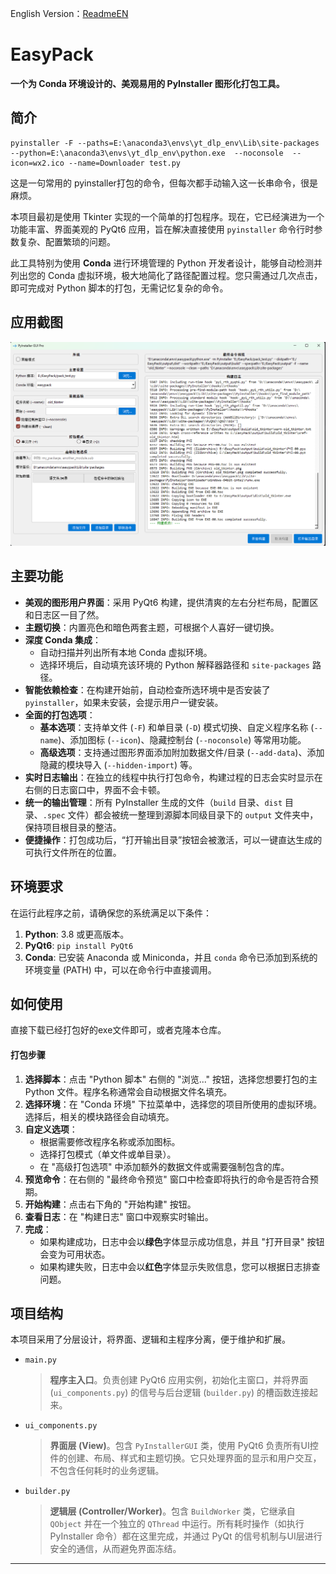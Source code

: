 English Version：[ReadmeEN](resources/readmeEN.md)

# EasyPack

**一个为 Conda 环境设计的、美观易用的 PyInstaller 图形化打包工具。**

## 简介

```
pyinstaller -F --paths=E:\anaconda3\envs\yt_dlp_env\Lib\site-packages --python=E:\anaconda3\envs\yt_dlp_env\python.exe  --noconsole  --icon=wx2.ico --name=Downloader test.py
```

这是一句常用的 pyinstaller打包的命令，但每次都手动输入这一长串命令，很是麻烦。

本项目最初是使用 Tkinter 实现的一个简单的打包程序。现在，它已经演进为一个功能丰富、界面美观的 PyQt6 应用，旨在解决直接使用 `pyinstaller` 命令行时参数复杂、配置繁琐的问题。

此工具特别为使用 **Conda** 进行环境管理的 Python 开发者设计，能够自动检测并列出您的 Conda 虚拟环境，极大地简化了路径配置过程。您只需通过几次点击，即可完成对 Python 脚本的打包，无需记忆复杂的命令。

## 应用截图

![](resources/app.png)

## 主要功能

*   **美观的图形用户界面**：采用 PyQt6 构建，提供清爽的左右分栏布局，配置区和日志区一目了然。
*   **主题切换**：内置亮色和暗色两套主题，可根据个人喜好一键切换。
*   **深度 Conda 集成**：
    *   自动扫描并列出所有本地 Conda 虚拟环境。
    *   选择环境后，自动填充该环境的 Python 解释器路径和 `site-packages` 路径。
*   **智能依赖检查**：在构建开始前，自动检查所选环境中是否安装了 `pyinstaller`，如果未安装，会提示用户一键安装。
*   **全面的打包选项**：
    *   **基本选项**：支持单文件 (`-F`) 和单目录 (`-D`) 模式切换、自定义程序名称 (`--name`)、添加图标 (`--icon`)、隐藏控制台 (`--noconsole`) 等常用功能。
    *   **高级选项**：支持通过图形界面添加附加数据文件/目录 (`--add-data`)、添加隐藏的模块导入 (`--hidden-import`) 等。
*   **实时日志输出**：在独立的线程中执行打包命令，构建过程的日志会实时显示在右侧的日志窗口中，界面不会卡顿。
*   **统一的输出管理**：所有 PyInstaller 生成的文件（`build` 目录、`dist` 目录、`.spec` 文件）都会被统一整理到源脚本同级目录下的 `output` 文件夹中，保持项目根目录的整洁。
*   **便捷操作**：打包成功后，“打开输出目录”按钮会被激活，可以一键直达生成的可执行文件所在的位置。

## 环境要求

在运行此程序之前，请确保您的系统满足以下条件：

1.  **Python**: 3.8 或更高版本。
2.  **PyQt6**: `pip install PyQt6`
3.  **Conda**: 已安装 Anaconda 或 Miniconda，并且 `conda` 命令已添加到系统的环境变量 (PATH) 中，可以在命令行中直接调用。

## 如何使用

直接下载已经打包好的exe文件即可，或者克隆本仓库。

#### 打包步骤

1.  **选择脚本**：点击 "Python 脚本" 右侧的 "浏览..." 按钮，选择您想要打包的主 Python 文件。程序名称通常会自动根据文件名填充。
2.  **选择环境**：在 "Conda 环境" 下拉菜单中，选择您的项目所使用的虚拟环境。选择后，相关的模块路径会自动填充。
3.  **自定义选项**：
    *   根据需要修改程序名称或添加图标。
    *   选择打包模式（单文件或单目录）。
    *   在 "高级打包选项" 中添加额外的数据文件或需要强制包含的库。
4.  **预览命令**：在右侧的 "最终命令预览" 窗口中检查即将执行的命令是否符合预期。
5.  **开始构建**：点击右下角的 "开始构建" 按钮。
6.  **查看日志**：在 "构建日志" 窗口中观察实时输出。
7.  **完成**：
    *   如果构建成功，日志中会以**绿色**字体显示成功信息，并且 "打开目录" 按钮会变为可用状态。
    *   如果构建失败，日志中会以**红色**字体显示失败信息，您可以根据日志排查问题。

## 项目结构

本项目采用了分层设计，将界面、逻辑和主程序分离，便于维护和扩展。

*   `main.py`
    > **程序主入口**。负责创建 PyQt6 应用实例，初始化主窗口，并将界面 (`ui_components.py`) 的信号与后台逻辑 (`builder.py`) 的槽函数连接起来。

*   `ui_components.py`
    > **界面层 (View)**。包含 `PyInstallerGUI` 类，使用 PyQt6 负责所有UI控件的创建、布局、样式和主题切换。它只处理界面的显示和用户交互，不包含任何耗时的业务逻辑。

*   `builder.py`
    > **逻辑层 (Controller/Worker)**。包含 `BuildWorker` 类，它继承自 `QObject` 并在一个独立的 `QThread` 中运行。所有耗时操作（如执行 PyInstaller 命令）都在这里完成，并通过 PyQt 的信号机制与UI层进行安全的通信，从而避免界面冻结。

---

